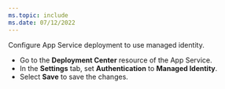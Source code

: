 ```yaml
---
ms.topic: include
ms.date: 07/12/2022
---
```


Configure App Service deployment to use managed identity.

* Go to the **Deployment Center** resource of the App Service.
* In the **Settings** tab, set **Authentication** to **Managed Identity**.
* Select **Save** to save the changes.
